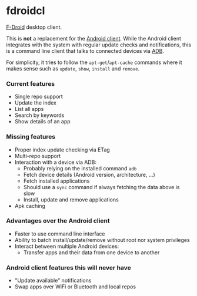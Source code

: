 # fdroidcl

[F-Droid](https://f-droid.org/) desktop client.

This is **not** a replacement for the [Android client](https://gitlab.com/fdroid/fdroidclient).
While the Android client integrates with the system with regular update checks
and notifications, this is a command line client that talks to connected
devices via [ADB](https://developer.android.com/tools/help/adb.html).

For simplicity, it tries to follow the `apt-get`/`apt-cache` commands where it
makes sense such as `update`, `show`, `install` and `remove`.

### Current features

 * Single repo support
 * Update the index
 * List all apps
 * Search by keywords
 * Show details of an app

### Missing features

 * Proper index update checking via ETag
 * Multi-repo support
 * Interaction with a device via ADB:
   - Probably relying on the installed command `adb`
   - Fetch device details (Android version, architecture, ...)
   - Fetch installed applications
   - Should use a `sync` command if always fetching the data above is slow
   - Install, update and remove applications
 * Apk caching

### Advantages over the Android client

 * Faster to use command line interface
 * Ability to batch install/update/remove without root nor system privileges
 * Interact between multiple Android devices:
   - Transfer apps and their data from one device to another

### Android client features this will never have

 * "Update available" notifications
 * Swap apps over WiFi or Bluetooth and local repos

